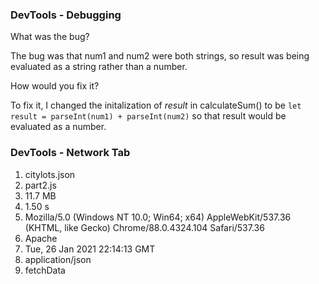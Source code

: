 ### DevTools - Debugging

What was the bug?

The bug was that num1 and num2 were both strings, so result was being evaluated as a string rather than a number. 

How would you fix it?

To fix it, I changed the initalization of *result* in calculateSum() to be
```let result = parseInt(num1) + parseInt(num2)``` so that result would be evaluated as a number.

### DevTools - Network Tab

1. citylots.json
2. part2.js
3. 11.7 MB
4. 1.50 s
5. Mozilla/5.0 (Windows NT 10.0; Win64; x64) AppleWebKit/537.36 (KHTML, like Gecko) Chrome/88.0.4324.104 Safari/537.36
6. Apache
7. Tue, 26 Jan 2021 22:14:13 GMT
8. application/json
9. fetchData
